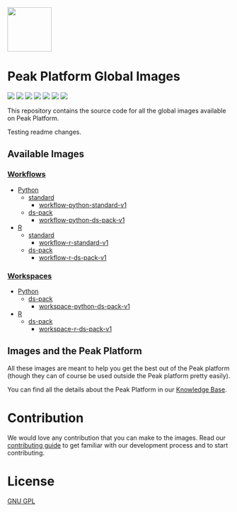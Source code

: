 <img src=".github/images/peak.gif" width="100" height="100" />

# Peak Platform Global Images
![](https://img.shields.io/github/license/peak-ai/platform-global-images)
![](https://img.shields.io/github/languages/count/peak-ai/platform-global-images)
![](https://img.shields.io/github/languages/top/peak-ai/platform-global-images)
![](https://img.shields.io/github/issues-raw/peak-ai/platform-global-images)
![](https://img.shields.io/github/issues-pr-raw/peak-ai/platform-global-images)
![](https://img.shields.io/github/languages/code-size/peak-ai/platform-global-images)
![](https://img.shields.io/github/repo-size/peak-ai/platform-global-images)

This repository contains the source code for all the global images available on Peak Platform.

Testing readme changes.

## Available Images
### [Workflows](./workflow)
  - [Python](./workflow/python)
    - [standard](./workflow/python/standard)
      - [workflow-python-standard-v1](./workflow/python/standard/v1)
    - [ds-pack](./workflow/python/ds-pack)
      - [workflow-python-ds-pack-v1](./workflow/python/ds-pack/v1)
  - [R](./workflow/r)
    - [standard](./workflow/r/standard)
      - [workflow-r-standard-v1](./workflow/r/standard/v1)
    - [ds-pack](./workflow/r/ds-pack)
      - [workflow-r-ds-pack-v1](./workflow/r/ds-pack/v1)

### [Workspaces](./workspace)
  - [Python](./workspace/python)
    - [ds-pack](./workspace/python/ds-pack)
      - [workspace-python-ds-pack-v1](./workspace/python/ds-pack/v1)
  - [R](./workspace/r)
    - [ds-pack](./workspace/r/ds-pack)
      - [workspace-r-ds-pack-v1](./workspace/r/ds-pack/v1)

## Images and the Peak Platform
All these images are meant to help you get the best out of the Peak platform (though they can of course be used outside the Peak platform pretty easily).

You can find all the details about the Peak Platform in our [Knowledge Base](https://platformsupport.peak.ai/support/solutions).

# Contribution
We would love any contribution that you can make to the images. Read our [contributing guide](./CONTRIBUTING.md) to get familiar with our development process and to start contributing.

# License
[GNU GPL](https://opensource.org/licenses/GPL-3.0)